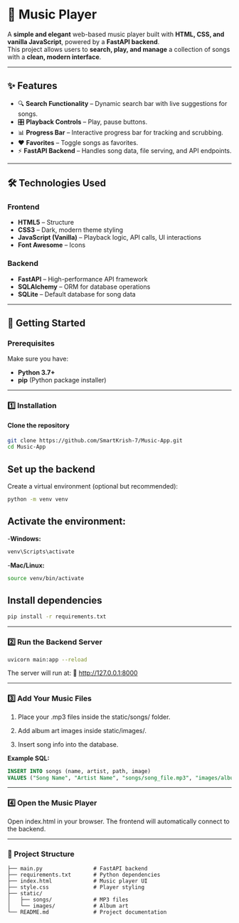 # 🎵 Music Player

A **simple and elegant** web-based music player built with **HTML, CSS, and vanilla JavaScript**, powered by a **FastAPI backend**.  
This project allows users to **search, play, and manage** a collection of songs with a **clean, modern interface**.

---

## ✨ Features

- 🔍 **Search Functionality** – Dynamic search bar with live suggestions for songs.
- 🎛 **Playback Controls** – Play, pause buttons.
- 📊 **Progress Bar** – Interactive progress bar for tracking and scrubbing.
- ❤️ **Favorites** – Toggle songs as favorites.
- ⚡ **FastAPI Backend** – Handles song data, file serving, and API endpoints.

---

## 🛠 Technologies Used

### **Frontend**
- **HTML5** – Structure
- **CSS3** – Dark, modern theme styling
- **JavaScript (Vanilla)** – Playback logic, API calls, UI interactions
- **Font Awesome** – Icons

### **Backend**
- **FastAPI** – High-performance API framework
- **SQLAlchemy** – ORM for database operations
- **SQLite** – Default database for song data

---

## 🚀 Getting Started

### **Prerequisites**
Make sure you have:
- **Python 3.7+**
- **pip** (Python package installer)

---

### **1️⃣ Installation**

#### **Clone the repository**
```bash
git clone https://github.com/SmartKrish-7/Music-App.git
cd Music-App
```

## **Set up the backend**

Create a virtual environment (optional but recommended):
```bash
python -m venv venv
```

## Activate the environment:

-**Windows:**
```bash
venv\Scripts\activate
```

-**Mac/Linux:**
```bash
source venv/bin/activate
```

## **Install dependencies**
```bash
pip install -r requirements.txt
```
---

### **2️⃣ Run the Backend Server**
```bash
uvicorn main:app --reload
```

The server will run at:
📍 http://127.0.0.1:8000

---

### **3️⃣ Add Your Music Files**

1. Place your .mp3 files inside the static/songs/ folder.

2. Add album art images inside static/images/.

3. Insert song info into the database.

**Example SQL:**
```sql
INSERT INTO songs (name, artist, path, image) 
VALUES ("Song Name", "Artist Name", "songs/song_file.mp3", "images/album_art.png");
```

---

### **4️⃣ Open the Music Player**

Open index.html in your browser.
The frontend will automatically connect to the backend.

---


### **📂 Project Structure**
```structure
├── main.py                # FastAPI backend
├── requirements.txt       # Python dependencies
├── index.html             # Music player UI
├── style.css              # Player styling
├── static/
│   ├── songs/             # MP3 files
│   └── images/            # Album art
└── README.md              # Project documentation
```

